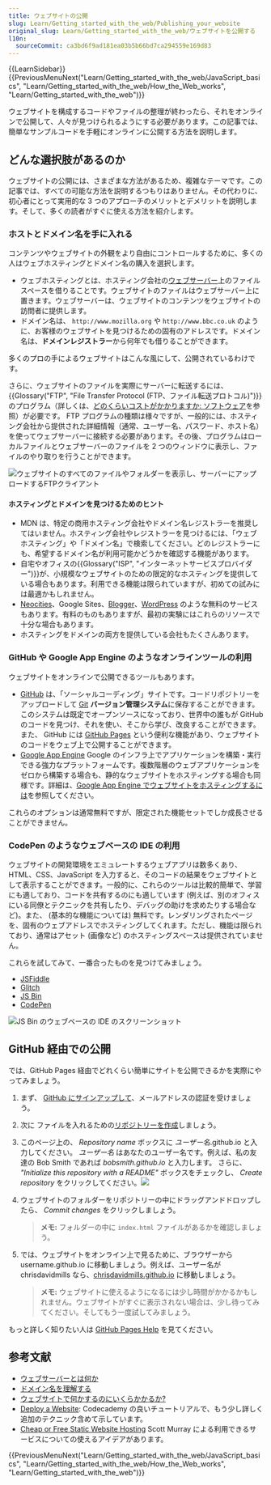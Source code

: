 ```yaml
---
title: ウェブサイトの公開
slug: Learn/Getting_started_with_the_web/Publishing_your_website
original_slug: Learn/Getting_started_with_the_web/ウェブサイトを公開する
l10n:
  sourceCommit: ca3bd6f9ad181ea03b5b66bd7ca294559e169d83
---
```


{{LearnSidebar}}{{PreviousMenuNext("Learn/Getting_started_with_the_web/JavaScript_basics", "Learn/Getting_started_with_the_web/How_the_Web_works", "Learn/Getting_started_with_the_web")}}

ウェブサイトを構成するコードやファイルの整理が終わったら、それをオンラインで公開して、人々が見つけられるようにする必要があります。この記事では、簡単なサンプルコードを手軽にオンラインに公開する方法を説明します。

## どんな選択肢があるのか

ウェブサイトの公開には、さまざまな方法があるため、複雑なテーマです。この記事では、すべての可能な方法を説明するつもりはありません。その代わりに、初心者にとって実用的な 3 つのアプローチのメリットとデメリットを説明します。そして、多くの読者がすぐに使える方法を紹介します。

### ホストとドメイン名を手に入れる

コンテンツやウェブサイトの外観をより自由にコントロールするために、多くの人はウェブホスティングとドメイン名の購入を選択します。

- ウェブホスティングとは、ホスティング会社の[ウェブサーバー](/ja/docs/Learn/Common_questions/What_is_a_web_server)上のファイルスペースを借りることです。ウェブサイトのファイルはウェブサーバー上に置きます。ウェブサーバーは、ウェブサイトのコンテンツをウェブサイトの訪問者に提供します。
- ドメイン名は、 `http://www.mozilla.org` や `http://www.bbc.co.uk` のように、お客様のウェブサイトを見つけるための固有のアドレスです。ドメイン名は、**ドメインレジストラー**から何年でも借りることができます。

多くのプロの手によるウェブサイトはこんな風にして、公開されているわけです。

さらに、ウェブサイトのファイルを実際にサーバーに転送するには、{{Glossary("FTP", "File Transfer Protocol (FTP、ファイル転送プロトコル)")}} のプログラム（詳しくは、[どのくらいコストがかかりますか: ソフトウェア](/ja/docs/Learn/Common_questions/How_much_does_it_cost#ソフトウェア)を参照）が必要です。 FTP プログラムの種類は様々ですが、一般的には、ホスティング会社から提供された詳細情報（通常、ユーザー名、パスワード、ホスト名）を使ってウェブサーバーに接続する必要があります。その後、プログラムはローカルファイルとウェブサーバーのファイルを 2 つのウィンドウに表示し、ファイルのやり取りを行うことができます。

![ウェブサイトのすべてのファイルやフォルダーを表示し、サーバーにアップロードするFTPクライアント](ftp.jpg)

#### ホスティングとドメインを見つけるためのヒント

- MDN は、特定の商用ホスティング会社やドメイン名レジストラーを推奨してはいません。ホスティング会社やレジストラーを見つけるには、「ウェブホスティング」や「ドメイン名」で検索してください。どのレジストラーにも、希望するドメイン名が利用可能かどうかを確認する機能があります。
- 自宅やオフィスの{{Glossary("ISP", "インターネットサービスプロバイダー")}}が、小規模なウェブサイトのための限定的なホスティングを提供している場合もあります。利用できる機能は限られていますが、初めての試みには最適かもしれません。
- [Neocities](https://neocities.org/)、Google Sites、[Blogger](https://www.blogger.com)、[WordPress](https://wordpress.com/) のような無料のサービスもあります。有料のものもありますが、最初の実験にはこれらのリソースで十分な場合もあります。
- ホスティングをドメインの両方を提供している会社もたくさんあります。

### GitHub や Google App Engine のようなオンラインツールの利用

ウェブサイトをオンラインで公開できるツールもあります。

- [GitHub](https://github.com/) は、「ソーシャルコーディング」サイトです。コードリポジトリーをアップロードして [Git](https://git-scm.com/) **バージョン管理システム**に保存することができます。このシステムは既定でオープンソースになっており、世界中の誰もが GitHub のコードを見つけ、それを使い、そこから学び、改良することができます。また、 GitHub には [GitHub Pages](https://pages.github.com/) という便利な機能があり、ウェブサイトのコードをウェブ上で公開することができます。
- [Google App Engine](https://cloud.google.com/appengine/) Google のインフラ上でアプリケーションを構築・実行できる強力なプラットフォームです。複数階層のウェブアプリケーションをゼロから構築する場合も、静的なウェブサイトをホスティングする場合も同様です。詳細は、[Google App Engine でウェブサイトをホスティングするには](/ja/docs/Learn/Common_questions/How_do_you_host_your_website_on_Google_App_Engine)を参照してください。

これらのオプションは通常無料ですが、限定された機能セットでしか成長させることができません。

### CodePen のようなウェブベースの IDE の利用

ウェブサイトの開発環境をエミュレートするウェブアプリは数多くあり、HTML、CSS、JavaScript を入力すると、そのコードの結果をウェブサイトとして表示することができます。一般的に、これらのツールは比較的簡単で、学習にも適しており、コードを共有するのにも適しています (例えば、別のオフィスにいる同僚とテクニックを共有したり、デバッグの助けを求めたりする場合など)。また、 (基本的な機能については) 無料です。レンダリングされたページを、固有のウェブアドレスでホスティングしてくれます。ただし、機能は限られており、通常はアセット (画像など) のホスティングスペースは提供されていません。

これらを試してみて、一番合ったものを見つけてみましょう。

- [JSFiddle](https://jsfiddle.net/)
- [Glitch](https://glitch.com/)
- [JS Bin](https://jsbin.com/)
- [CodePen](https://codepen.io/)

![JS Bin のウェブベースの IDE のスクリーンショット](jsbin-screen.png)

## GitHub 経由での公開

では、GitHub Pages 経由でどれくらい簡単にサイトを公開できるかを実際にやってみましょう。

1. まず、 [GitHub にサインアップして](https://github.com/)、メールアドレスの認証を受けましょう。
2. 次に ファイルを入れるための[リポジトリーを作成](https://github.com/new)しましょう。
3. このページ上の、 _Repository name_ ボックスに _ユーザー名_.github.io と入力してください。 _ユーザー名_ はあなたのユーザー名です。例えば、私の友達の Bob Smith であれば _bobsmith.github.io_ と入力します。
    さらに、 _"Initialize this repository with a README"_ ボックスをチェックし、 _Create repository_ をクリックしてください。![](github-create-repo.png)
4. ウェブサイトのフォルダーをリポジトリーの中にドラッグアンドドロップしたら、 _Commit changes_ をクリックしましょう。

    > **メモ:** フォルダーの中に `index.html` ファイルがあるかを確認しましょう。

5. では、ウェブサイトをオンライン上で見るために、ブラウザーから username.github.io に移動しましょう。例えば、ユーザー名が chrisdavidmills なら、[chrisdavidmills.github.io](https://chrisdavidmills.github.io/) に移動しましょう。

    > **メモ:** ウェブサイトに使えるようになるには少し時間がかかるかもしれません。ウェブサイトがすぐに表示されない場合は、少し待ってみてください。そしてもう一度試してみましょう。

もっと詳しく知りたい人は [GitHub Pages Help](https://docs.github.com/en/pages/getting-started-with-github-pages) を見てください。

## 参考文献

- [ウェブサーバーとは何か](/ja/docs/Learn/Common_questions/What_is_a_web_server)
- [ドメイン名を理解する](/ja/docs/Learn/Common_questions/What_is_a_domain_name)
- [ウェブサイトで何かするのにいくらかかるか?](/ja/docs/Learn/Common_questions/How_much_does_it_cost)
- [Deploy a Website](https://www.codecademy.com/learn/deploy-a-website): Codecademy の良いチュートリアルで、もう少し詳しく追加のテクニック含めて示しています。
- [Cheap or Free Static Website Hosting](https://alignedleft.com/resources/cheap-web-hosting) Scott Murray による利用できるサービスについての使えるアイデアがあります。

{{PreviousMenuNext("Learn/Getting_started_with_the_web/JavaScript_basics", "Learn/Getting_started_with_the_web/How_the_Web_works", "Learn/Getting_started_with_the_web")}}
